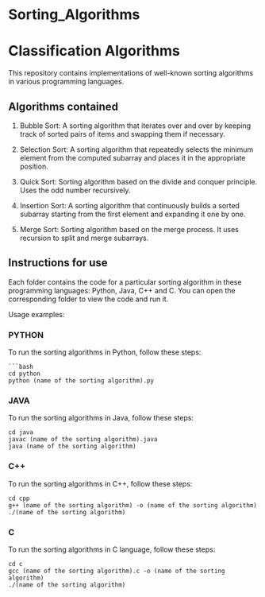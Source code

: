 # Sorting_Algorithms

# Classification Algorithms
This repository contains implementations of well-known sorting algorithms in various programming languages.

## Algorithms contained

1. Bubble Sort: A sorting algorithm that iterates over and over by keeping track of sorted pairs of items and swapping them if necessary.

2. Selection Sort: A sorting algorithm that repeatedly selects the minimum element from the computed subarray and places it in the appropriate position.

3. Quick Sort: Sorting algorithm based on the divide and conquer principle. Uses the odd number recursively.

4. Insertion Sort: A sorting algorithm that continuously builds a sorted subarray starting from the first element and expanding it one by one.

5. Merge Sort: Sorting algorithm based on the merge process. It uses recursion to split and merge subarrays.

## Instructions for use
Each folder contains the code for a particular sorting algorithm in these programming languages: Python, Java, C++ and C. You can open the corresponding folder to view the code and run it.

Usage examples:

### PYTHON
To run the sorting algorithms in Python, follow these steps:

    ```bash
    cd python
    python (name of the sorting algorithm).py

### JAVA
To run the sorting algorithms in Java, follow these steps:

    cd java
    javac (name of the sorting algorithm).java
    java (name of the sorting algorithm)

### C++
To run the sorting algorithms in C++, follow these steps:

    cd cpp
    g++ (name of the sorting algorithm) -o (name of the sorting algorithm)
    ./(name of the sorting algorithm)

### C
To run the sorting algorithms in C language, follow these steps:

    cd c
    gcc (name of the sorting algorithm).c -o (name of the sorting algorithm)
    ./(name of the sorting algorithm)